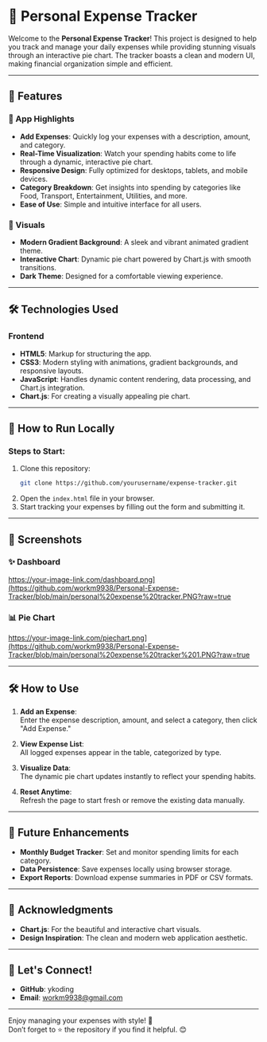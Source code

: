 # 🌟 Personal Expense Tracker

Welcome to the **Personal Expense Tracker**! This project is designed to help you track and manage your daily expenses while providing stunning visuals through an interactive pie chart. The tracker boasts a clean and modern UI, making financial organization simple and efficient.

---

## 🚀 Features

### 💼 App Highlights
- **Add Expenses**: Quickly log your expenses with a description, amount, and category.
- **Real-Time Visualization**: Watch your spending habits come to life through a dynamic, interactive pie chart.
- **Responsive Design**: Fully optimized for desktops, tablets, and mobile devices.
- **Category Breakdown**: Get insights into spending by categories like Food, Transport, Entertainment, Utilities, and more.
- **Ease of Use**: Simple and intuitive interface for all users.

### 🌈 Visuals
- **Modern Gradient Background**: A sleek and vibrant animated gradient theme.
- **Interactive Chart**: Dynamic pie chart powered by Chart.js with smooth transitions.
- **Dark Theme**: Designed for a comfortable viewing experience.

---

## 🛠️ Technologies Used

### Frontend
- **HTML5**: Markup for structuring the app.
- **CSS3**: Modern styling with animations, gradient backgrounds, and responsive layouts.
- **JavaScript**: Handles dynamic content rendering, data processing, and Chart.js integration.
- **Chart.js**: For creating a visually appealing pie chart.

---

## 🤔 How to Run Locally

### Steps to Start:
1. Clone this repository:
   ```bash
   git clone https://github.com/yourusername/expense-tracker.git
   ```
2. Open the `index.html` file in your browser.
3. Start tracking your expenses by filling out the form and submitting it.

---

## 🎨 Screenshots

### ✨ Dashboard
https://your-image-link.com/dashboard.png](https://github.com/workm9938/Personal-Expense-Tracker/blob/main/personal%20expense%20tracker.PNG?raw=true

### 📊 Pie Chart
https://your-image-link.com/piechart.png](https://github.com/workm9938/Personal-Expense-Tracker/blob/main/personal%20expense%20tracker%201.PNG?raw=true

---

## 🛠️ How to Use

1. **Add an Expense**:  
   Enter the expense description, amount, and select a category, then click "Add Expense."
   
2. **View Expense List**:  
   All logged expenses appear in the table, categorized by type.
   
3. **Visualize Data**:  
   The dynamic pie chart updates instantly to reflect your spending habits.

4. **Reset Anytime**:  
   Refresh the page to start fresh or remove the existing data manually.

---

## 🎯 Future Enhancements
- **Monthly Budget Tracker**: Set and monitor spending limits for each category.
- **Data Persistence**: Save expenses locally using browser storage.
- **Export Reports**: Download expense summaries in PDF or CSV formats.

---

## 🌟 Acknowledgments
- **Chart.js**: For the beautiful and interactive chart visuals.
- **Design Inspiration**: The clean and modern web application aesthetic.

---

## 🙌 Let's Connect!
- **GitHub**: ykoding
- **Email**: workm9938@gmail.com

---

Enjoy managing your expenses with style! 🚀  
Don’t forget to ⭐ the repository if you find it helpful. 😊  
